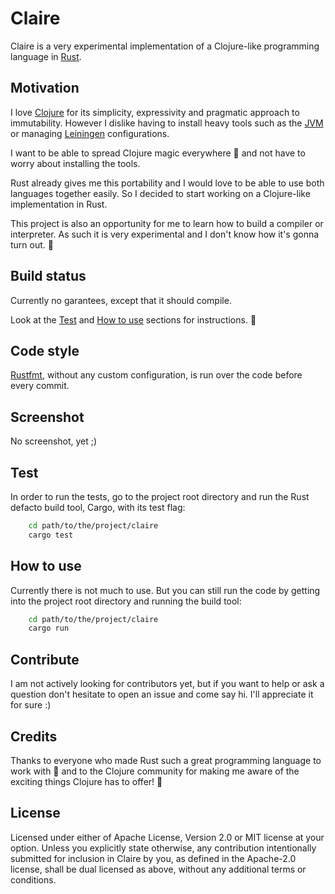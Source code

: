 # Claire

Claire is a very experimental implementation of a Clojure-like programming language in [Rust](https://www.rust-lang.org/).

## Motivation

I love [Clojure](https://clojure.org/) for its simplicity, expressivity and pragmatic approach to immutability. However I dislike having to install heavy tools such as the [JVM](https://en.wikipedia.org/wiki/Java_virtual_machine) or managing [Leiningen](https://leiningen.org/) configurations.

I want to be able to spread Clojure magic everywhere 🌟 and not have to worry about installing the tools.

Rust already gives me this portability and I would love to be able to use both languages together easily. So I decided to start working on a Clojure-like implementation in Rust.

This project is also an opportunity for me to learn how to build a compiler or interpreter. As such it is very experimental and I don't know how it's gonna turn out. 🔮

## Build status

Currently no garantees, except that it should compile. 

Look at the [Test](#test) and [How to use](#how-to-use) sections for instructions. 📝

## Code style

[Rustfmt](https://github.com/rust-lang/rustfmt), without any custom configuration, is run over the code before every commit.

## Screenshot

No screenshot, yet ;)

## Test

In order to run the tests, go to the project root directory and run the Rust defacto build tool, Cargo, with its test flag:

```bash
    cd path/to/the/project/claire
    cargo test
```

## How to use

Currently there is not much to use. But you can still run the code by getting into the project root directory and running the build tool:

```bash
    cd path/to/the/project/claire
    cargo run
```

## Contribute

I am not actively looking for contributors yet, but if you want to help or ask a question don't hesitate to open an issue and come say hi. I'll appreciate it for sure :)

## Credits

Thanks to everyone who made Rust such a great programming language to work with 🎉 and to the Clojure community for making me aware of the exciting things Clojure has to offer! 🎇

## License

Licensed under either of Apache License, Version 2.0 or MIT license at your option.
Unless you explicitly state otherwise, any contribution intentionally submitted for inclusion in Claire by you, as defined in the Apache-2.0 license, shall be dual licensed as above, without any additional terms or conditions.
